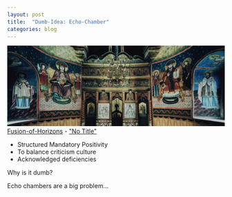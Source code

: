```yaml
---
layout: post
title:  "Dumb-Idea: Echo-Chamber"
categories: blog
---
```


<p class="attribution">
	<img src="/images/echo-chamber/fusion.png" class="image fit" />
	<a href="https://www.flickr.com/photos/fusion_of_horizons/">Fusion-of-Horizons</a> -
	<a href="https://www.flickr.com/photos/fusion_of_horizons/6191984319/in/photolist-araxdk-r99V7h-9ySkZM-9HYAUL-9HYu1E-9HYB3E-9HVEJr-dy4B3w-9HVsQn-9HVrM6-2JAMfU-pQKtAB-9HVEMK-eujABX-6UGbEP-9HYrPE-9HYBPy-9HYB7L-9HVKj8-5jmyLg-bY4hAm-2X5QYS-9HYkXy-5jqVFq-bY4mjU-bY4baS-iJTYGk-9HVAxT-amAcyj-9HVvTB-9HYDjq-9HYyaY-8sRwFw-dcwKLd-8wgbpK-qbtNV-32g5tb-qs2E5z-8hQNCf-3gCayu-kv3uih-omMhkb-pvfrsq-g8d8M2-3gCeb7-fZLkNG-Aw8uyr-oLB32N-71spZh-75ER8R">"No Title"</a>
</p>

* Structured Mandatory Positivity
* To balance criticism culture
* Acknowledged deficiencies

Why is it dumb?

Echo chambers are a big problem...
